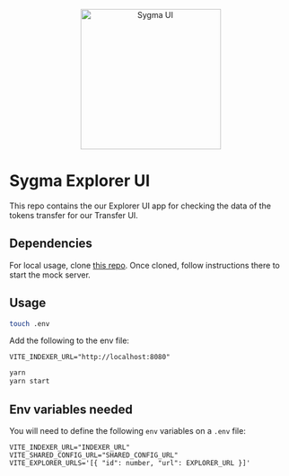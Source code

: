 <p align="center"><a href="https://https://chainsafe.io/"><img width="250" title="Sygma UI" src='../../assets/full-logo.png'/></a></p>

# Sygma Explorer UI

This repo contains the our Explorer UI app for checking the data of the tokens transfer for our Transfer UI.

## Dependencies

For local usage, clone [this repo](https://github.com/sygmaprotocol/sygma-explorer-indexer). Once cloned, follow instructions there to start the mock server.

## Usage

```bash
touch .env
```

Add the following to the env file:

```
VITE_INDEXER_URL="http://localhost:8080"
```

```bash
yarn
yarn start
```

## Env variables needed

You will need to define the following `env` variables on a `.env` file:

```
VITE_INDEXER_URL="INDEXER_URL"
VITE_SHARED_CONFIG_URL="SHARED_CONFIG_URL"
VITE_EXPLORER_URLS='[{ "id": number, "url": EXPLORER_URL }]'
```